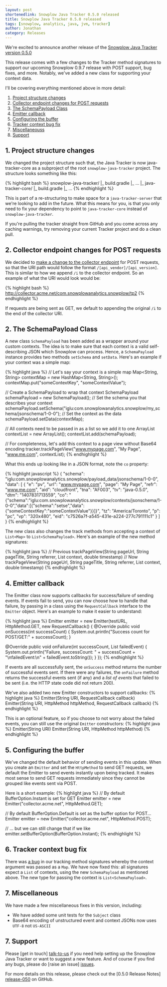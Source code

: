 ```yaml
---
layout: post
shortenedlink: Snowplow Java Tracker 0.5.0 released
title: Snowplow Java Tracker 0.5.0 released
tags: [snowplow, analytics, java, jvm, tracker]
author: Jonathan
category: Releases
---
```


We're excited to announce another release of the [Snowplow Java Tracker version 0.5.0][repo]

This release comes with a few changes to the Tracker method signatures to support our upcoming Snowplow 0.9.7 release with POST support, bug fixes, and more. Notably, we've added a new class for supporting your context data.

I'll be covering everything mentioned above in more detail:

1. [Project structure changes](/blog/2014/08/13/snowplow-java-tracker-0.5.0-released/#structure)
2. [Collector endpoint changes for POST requests](/blog/2014/08/13/snowplow-java-tracker-0.5.0-released/#endpoint)
3. [The SchemaPayload Class](/blog/2014/08/13/snowplow-java-tracker-0.5.0-released/#schemapayload)
4. [Emitter callback](/blog/2014/08/13/snowplow-java-tracker-0.5.0-released/#callback)
5. [Configuring the buffer](/blog/2014/08/13/snowplow-java-tracker-0.5.0-released/#buffersize)
6. [Tracker context bug fix](/blog/2014/08/13/snowplow-java-tracker-0.5.0-released/#trackerbug)
7. [Miscellaneouss](/blog/2014/08/13/snowplow-java-tracker-0.5.0-released/#misc)
8. [Support](/blog/2014/08/13/snowplow-java-tracker-0.5.0-released/#support)

<!--more-->

<h2><a name="structure">1. Project structure changes</a></h2>

We changed the project structure such that, the Java Tracker is now java-tracker-core as a subproject of the root `snowplow-java-tracker` project. The structure looks something like this:

{% highlight bash %}
snowplow-java-tracker/
|_ build.gradle
|_ ...
|_ java-tracker-core/
   |_ build.gradle 
   |_ ...
{% endhighlight %}

This is part of a re-structuring to make space for a `java-tracker-server` that we're looking to add in the future. What this means for you, is that you only need to fix your dependency to point to `java-tracker-core` instead of `snowplow-java-tracker`.

If you're pulling the tracker straight from GitHub and you come across any caching warnings, try removing your current Tracker project and do a clean pull.

<h2><a name="endpoint">2. Collector endpoint changes for POST requests</a></h2>

We decided to [make a change to the collector endpoint][61] for POST requests, so that the URI path would follow the format `/[api_vendor]/[api_version]`. This is similar to how we append `/i` to the collector endpoint. So an example of what the URI would look would be:

{% highlight bash %}
http://collector.acme.net/com.snowplowanalytics.snowplow/tp2
{% endhighlight %}

If requests are being sent as GET, we default to appending the original `/i` to the end of the collector URI.

<h2><a name="schemapayload">2. The SchemaPayload Class</a></h2>

A new class `SchemaPayload` has been added as a wrapper around your custom contexts. The idea is to make sure that each context is a valid self-describing JSON which Snowplow can process. Hence, a `SchemaPayload` instance provides two methods `setSchema` and `setData`. Here's an example if your context was a simple map:

{% highlight java %}
// Let's say your context is a simple map
Map<String, String> contextMap = new HashMap<String, String>();
contextMap.put("someContextKey", "someContextValue");

// Create a SchemaPayload to wrap that context
SchemaPayload schemaPayload = new SchemaPayload();
// Set the schema you that describes your context
schemaPayload.setSchema("iglu:com.snowplowanalytics.snowplow/my_schema/jsonschema/1-0-0");
// Set the context as the data
schemaPayload.setData(contextMap);

// All contexts need to be passed in as a list so we add it to one
ArrayList<SchemaPayload> contextList = new ArrayList<SchemaPayload>();
contextList.add(schemaPayload);

// For completeness, let's add this context to a page view without Base64 encoding
tracker.trackPageView("www.mypage.com", "My Page", "www.me.com", contextList);
{% endhighlight %}

What this ends up looking like in a JSON format, note the `co` property:

{% highlight javascript %}
{
  "schema": "iglu:com.snowplowanalytics.snowplow/payload_data/jsonschema/1-0-0",
  "data": [
    {
      "e": "pv",
      "url": "www.mypage.com",
      "page": "My Page",
      "refr": "www.me.com",
      "aid": "cloudfront",
      "tna": "AF003",
      "tv": "java-0.5.0",
      "dtm": "1407831713559",
      "co": "{\"schema\":\"iglu:com.snowplowanalytics.snowplow/contexts/jsonschema/1-0-0\",\"data\":[{\"schema\":\"setse\",\"data\":{\"someContextKey\":\"someContextValue\"}}]}",
      "tz": "America/Toronto",
      "p": "pc",
      "vp": "320x480",
      "eid": "c7526a7f-a545-431e-a224-277c791111c1"
    }
  ]
}
{% endhighlight %}

The new class also changes the track methods from accepting a context of `List<Map>` to `List<SchemaPayload>`. Here's an example of the new method signatures:

{% highlight java %}
// Previous
trackPageView(String pageUrl, String pageTitle, String referrer, List<Map> context, double timestamp)
// Now
trackPageView(String pageUrl, String pageTitle, String referrer, List<SchemaPayload> context, double timestamp)
{% endhighlight %}

<h2><a name="callback">4. Emitter callback</a></h2>

The Emitter class now supports callbacks for success/failure of sending events. If events fail to send, you can now choose how to handle that failure, by passing in a class using the `RequestCallback` interface to the `Emitter` object. Here's an example to make it easier to understand:

{% highlight java %}
Emitter emitter = new Emitter(testURL, HttpMethod.GET, new RequestCallback() {
  @Override
  public void onSuccess(int successCount) {
    System.out.println("Success count for POST/GET:" + successCount);
  }

  @Override
  public void onFailure(int successCount, List<Payload> failedEvent) {
    System.out.println("Failure, successCount: " + successCount + "\nfailedEvent:\n" + failedEvent.toString());
  }
});
{% endhighlight %}

If events are all successfully sent, the `onSuccess` method returns the number of successful events sent. If there were any failures, the `onFailure` method returns the successful events sent (if any) and a *list of events* that failed to be sent (i.e. the HTTP state code did not return 200).

We've also added two new Emitter constructors to support callbacks:
{% highlight java %}
Emitter(String URI, RequestCallback callback)
Emitter(String URI, HttpMethod httpMethod, RequestCallback callback)
{% endhighlight %}

This is an optional feature, so if you choose to not worry about the failed events, you can still use the original `Emitter` constructors:
{% highlight java %}
Emitter(String URI)
Emitter(String URI, HttpMethod httpMethod)
{% endhighlight %}

<h2><a name="buffersize">5. Configuring the buffer</a></h2>

We've changed the default behavior of sending events in this update. When you create an `Emitter` and set the `HttpMethod` to send GET requests, we default the Emitter to send events instantly upon being tracked. It makes most sense to send GET requests immediately since they cannot be grouped like events sent via POST.

Here is a short example:
{% highlight java %}
// By default BufferOption.Instant is set for GET
Emitter emitter = new Emitter("collector.acme.net", HttpMethod.GET);

// By default BufferOption.Default is set as the buffer option for POST...
Emitter emitter = new Emitter("collector.acme.net", HttpMethod.POST);

// ... but we can still change that if we like
emitter.setBufferOption(BufferOption.Instant);
{% endhighlight %}

<h2><a name="trackerbug">6. Tracker context bug fix</a></h2>

There was [a bug][56] in our tracking method signatures whereby the context argument was passed as a `Map`. We have now fixed this: all signatures expect a `List` of contexts, using the new `SchemaPayload` as mentioned above. The new type for passing the context is `List<SchemaPayload>`.

<h2><a name="misc">7. Miscellaneous</a></h2>

We have made a few miscellaneous fixes in this version, including:

* We have added some unit tests for the `Subject` class
* Base64 encoding of unstructured event and context JSONs now uses `UTF-8` not `US-ASCII`

<h2><a name="support">7. Support</a></h2>

Please [get in touch] [talk-to-us] if you need help setting up the Snowplow Java Tracker or want to suggest a new feature. And of course if you find any bugs, please do [raise an issue] [issues].

For more details on this release, please check out the [0.5.0 Release Notes] [release-050] on GitHub.

[56]: https://github.com/snowplow/snowplow-java-tracker/issues/56
[60]: https://github.com/snowplow/snowplow-java-tracker/issues/60
[61]: https://github.com/snowplow/snowplow-java-tracker/issues/61

[repo]: https://github.com/snowplow/snowplow-java-tracker/tree/0.5.0
[talk-to-us]: https://github.com/snowplow/snowplow/wiki/Talk-to-us
[issues]: https://github.com/snowplow/snowplow/issues
[release-050]: https://github.com/snowplow/snowplow-java-tracker/releases/tag/0.5.0
